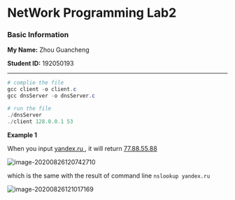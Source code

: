 #  NetWork Programming Lab2

### Basic Information 

**My Name:** Zhou Guancheng 

**Student ID:** 192050193

---

```powershell
# complie the file
gcc client -o client.c
gcc dnsServer -o dnsServer.c

# run the file
./dnsServer
./client 128.0.0.1 53
```

**Example 1**

When you input [yandex.ru ](), it will return [77.88.55.88]()

![image-20200826120742710](https://tva1.sinaimg.cn/large/007S8ZIlly1gi4336bpg2j30lm04s74l.jpg)

which is the same with the result of command line `nslookup yandex.ru`

<img src="https://tva1.sinaimg.cn/large/007S8ZIlly1gi435w269jj30ks0duabh.jpg" alt="image-20200826121017169" style="zoom: 100%;" />


